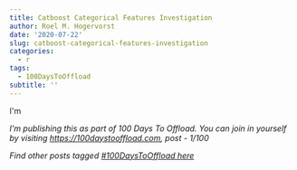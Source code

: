```yaml
---
title: Catboost Categorical Features Investigation
author: Roel M. Hogervorst
date: '2020-07-22'
slug: catboost-categorical-features-investigation
categories:
  - r
tags:
  - 100DaysToOffload
subtitle: ''
---
```


I'm 

<!--
tags: 100DaysToOffload


Once you have published an article, don’t forget to post a link on your social media with the hashtag #100DaysToOffload

 -->


*I’m publishing this as part of 100 Days To Offload. You can join in yourself by visiting https://100daystooffload.com, post - 1/100*

*Find other posts tagged  [#100DaysToOffload here](https://notes.rmhogervorst.nl/tags/100DaysToOffload/)*
